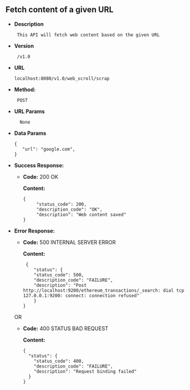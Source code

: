 **Fetch content of a given URL**
----
    
* **Description**
    
       This API will fetch web content based on the given URL

* **Version**

       /v1.0
  
* **URL**

      localhost:8080/v1.0/web_scroll/scrap
       
* **Method:**

       POST
  
* **URL Params**

        None

* **Data Params**

      {
         "url": "google.com",
      }

* **Success Response:**

  * **Code:** 200 OK 
    
    **Content:** 

        {
             "status_code": 200,
             "description_code": "OK",
             "description": "Web content saved"
        }
 
* **Error Response:**

  * **Code:** 500 INTERNAL SERVER ERROR 
   
    **Content:** 
        
         {
            "status": {
            "status_code": 500,
            "description_code": "FAILURE",
            "description": "Post http://localhost:9200/ethereum_transactions/_search: dial tcp 127.0.0.1:9200: connect: connection refused"
            }
        }

  OR

  * **Code:** 400 STATUS BAD REQUEST
               
    **Content:** 
    
        {
          "status": {
            "status_code": 400,
            "description_code": "FAILURE",
            "description": "Request binding failed"
          }
        }

